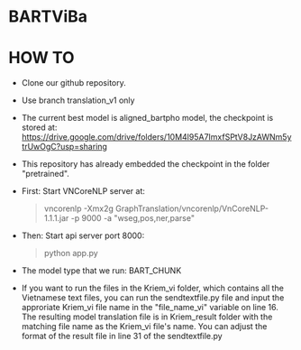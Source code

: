 # BARTViBa

# HOW TO
* Clone our github repository.
* Use branch translation_v1 only
* The current best model is aligned_bartpho model, the checkpoint is stored at: https://drive.google.com/drive/folders/10M4l95A7ImxfSPtV8JzAWNm5ytrUwOgC?usp=sharing 
* This repository has already embedded the checkpoint in the folder "pretrained". 
* First: Start VNCoreNLP server at:
    >vncorenlp -Xmx2g GraphTranslation/vncorenlp/VnCoreNLP-1.1.1.jar -p 9000 -a "wseg,pos,ner,parse"
* Then:  Start api server port 8000:
    >python app.py
* The model type that we run: BART_CHUNK

* If you want to run the files in the Kriem_vi folder, which contains all the Vietnamese text files, you can run the sendtextfile.py file and input the approriate Kriem_vi file name in the "file_name_vi" variable on line 16. The resulting model translation file is in Kriem_result folder with the matching file name as the Kriem_vi file's name. You can adjust the format of the result file in line 31 of the sendtextfile.py
